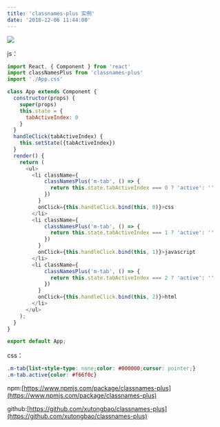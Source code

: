 ```yaml
---
title: 'classnames-plus 实例'
date: '2018-12-06 11:44:00'
---   
```

![](https://img-blog.csdnimg.cn/20181206114218146.gif)

js：

```javascript
import React, { Component } from 'react'
import classNamesPlus from 'classnames-plus'
import './App.css'

class App extends Component {
  constructor(props) {
    super(props)
    this.state = {
      tabActiveIndex: 0
    }
  } 
  handleClick(tabActiveIndex) {
    this.setState({tabActiveIndex})
  } 
  render() {
    return (
      <ul>
        <li className={
            classNamesPlus('m-tab', () => {
              return this.state.tabActiveIndex === 0 ? 'active': ''
            })
          } 
          onClick={this.handleClick.bind(this, 0)}>css
        </li>
        <li className={
            classNamesPlus('m-tab', () => {
              return this.state.tabActiveIndex === 1 ? 'active': ''
            })
          } 
          onClick={this.handleClick.bind(this, 1)}>javascript
        </li> 
        <li className={
            classNamesPlus('m-tab', () => {
              return this.state.tabActiveIndex === 2 ? 'active': ''
            })
          } 
          onClick={this.handleClick.bind(this, 2)}>html
        </li>                
      </ul>
    );
  }
}

export default App;
```

css：

```css
.m-tab{list-style-type: none;color: #000000;cursor: pointer;}
.m-tab.active{color: #f66f0c}
```

npm:[https://www.npmjs.com/package/classnames-plus](https://www.npmjs.com/package/classnames-plus)

github:[https://github.com/xutongbao/classnames-plus](https://github.com/xutongbao/classnames-plus)